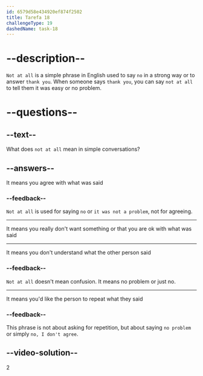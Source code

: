 ```yaml
---
id: 6579d58e434920ef874f2502
title: Tarefa 18
challengeType: 19
dashedName: task-18
---
```


# --description--

`Not at all` is a simple phrase in English used to say `no` in a strong way or to answer `thank you`. When someone says `thank you`, you can say `not at all` to tell them it was easy or no problem.

# --questions--

## --text--

What does `not at all` mean in simple conversations?

## --answers--

It means you agree with what was said

### --feedback--

`Not at all` is used for saying `no` or `it was not a problem`, not for agreeing.

---

It means you really don't want something or that you are ok with what was said

---

It means you don't understand what the other person said

### --feedback--

`Not at all` doesn't mean confusion. It means no problem or just no.

---

It means you'd like the person to repeat what they said

### --feedback--

This phrase is not about asking for repetition, but about saying `no problem` or simply `no, I don't agree`.

## --video-solution--

2

